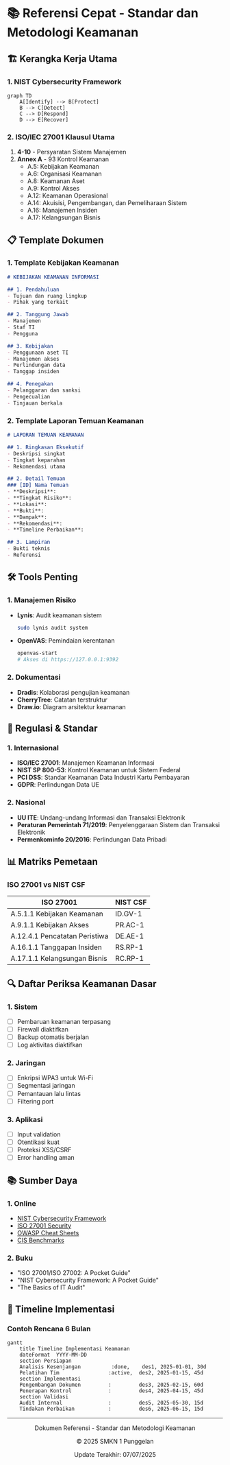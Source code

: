 # 📚 Referensi Cepat - Standar dan Metodologi Keamanan

## 🏗️ Kerangka Kerja Utama

### 1. NIST Cybersecurity Framework
```mermaid
graph TD
    A[Identify] --> B[Protect]
    B --> C[Detect]
    C --> D[Respond]
    D --> E[Recover]
```

### 2. ISO/IEC 27001 Klausul Utama
1. **4-10** - Persyaratan Sistem Manajemen
2. **Annex A** - 93 Kontrol Keamanan
   - A.5: Kebijakan Keamanan
   - A.6: Organisasi Keamanan
   - A.8: Keamanan Aset
   - A.9: Kontrol Akses
   - A.12: Keamanan Operasional
   - A.14: Akuisisi, Pengembangan, dan Pemeliharaan Sistem
   - A.16: Manajemen Insiden
   - A.17: Kelangsungan Bisnis

## 📋 Template Dokumen

### 1. Template Kebijakan Keamanan
```markdown
# KEBIJAKAN KEAMANAN INFORMASI

## 1. Pendahuluan
- Tujuan dan ruang lingkup
- Pihak yang terkait

## 2. Tanggung Jawab
- Manajemen
- Staf TI
- Pengguna

## 3. Kebijakan
- Penggunaan aset TI
- Manajemen akses
- Perlindungan data
- Tanggap insiden

## 4. Penegakan
- Pelanggaran dan sanksi
- Pengecualian
- Tinjauan berkala
```

### 2. Template Laporan Temuan Keamanan
```markdown
# LAPORAN TEMUAN KEAMANAN

## 1. Ringkasan Eksekutif
- Deskripsi singkat
- Tingkat keparahan
- Rekomendasi utama

## 2. Detail Temuan
### [ID] Nama Temuan
- **Deskripsi**: 
- **Tingkat Risiko**: 
- **Lokasi**: 
- **Bukti**: 
- **Dampak**: 
- **Rekomendasi**: 
- **Timeline Perbaikan**:

## 3. Lampiran
- Bukti teknis
- Referensi
```

## 🛠️ Tools Penting

### 1. Manajemen Risiko
- **Lynis**: Audit keamanan sistem
  ```bash
  sudo lynis audit system
  ```
- **OpenVAS**: Pemindaian kerentanan
  ```bash
  openvas-start
  # Akses di https://127.0.0.1:9392
  ```

### 2. Dokumentasi
- **Dradis**: Kolaborasi pengujian keamanan
- **CherryTree**: Catatan terstruktur
- **Draw.io**: Diagram arsitektur keamanan

## 📜 Regulasi & Standar

### 1. Internasional
- **ISO/IEC 27001**: Manajemen Keamanan Informasi
- **NIST SP 800-53**: Kontrol Keamanan untuk Sistem Federal
- **PCI DSS**: Standar Keamanan Data Industri Kartu Pembayaran
- **GDPR**: Perlindungan Data UE

### 2. Nasional
- **UU ITE**: Undang-undang Informasi dan Transaksi Elektronik
- **Peraturan Pemerintah 71/2019**: Penyelenggaraan Sistem dan Transaksi Elektronik
- **Permenkominfo 20/2016**: Perlindungan Data Pribadi

## 📊 Matriks Pemetaan

### ISO 27001 vs NIST CSF
| ISO 27001 | NIST CSF |
|-----------|----------|
| A.5.1.1 Kebijakan Keamanan | ID.GV-1 |
| A.9.1.1 Kebijakan Akses | PR.AC-1 |
| A.12.4.1 Pencatatan Peristiwa | DE.AE-1 |
| A.16.1.1 Tanggapan Insiden | RS.RP-1 |
| A.17.1.1 Kelangsungan Bisnis | RC.RP-1 |

## 🔍 Daftar Periksa Keamanan Dasar

### 1. Sistem
- [ ] Pembaruan keamanan terpasang
- [ ] Firewall diaktifkan
- [ ] Backup otomatis berjalan
- [ ] Log aktivitas diaktifkan

### 2. Jaringan
- [ ] Enkripsi WPA3 untuk Wi-Fi
- [ ] Segmentasi jaringan
- [ ] Pemantauan lalu lintas
- [ ] Filtering port

### 3. Aplikasi
- [ ] Input validation
- [ ] Otentikasi kuat
- [ ] Proteksi XSS/CSRF
- [ ] Error handling aman

## 📚 Sumber Daya

### 1. Online
- [NIST Cybersecurity Framework](https://www.nist.gov/cyberframework)
- [ISO 27001 Security](https://www.iso.org/isoiec-27001-information-security.html)
- [OWASP Cheat Sheets](https://cheatsheetseries.owasp.org/)
- [CIS Benchmarks](https://www.cisecurity.org/cis-benchmarks/)

### 2. Buku
- "ISO 27001/ISO 27002: A Pocket Guide"
- "NIST Cybersecurity Framework: A Pocket Guide"
- "The Basics of IT Audit"

## 📅 Timeline Implementasi

### Contoh Rencana 6 Bulan
```mermaid
gantt
    title Timeline Implementasi Keamanan
    dateFormat  YYYY-MM-DD
    section Persiapan
    Analisis Kesenjangan          :done,    des1, 2025-01-01, 30d
    Pelatihan Tim                :active,  des2, 2025-01-15, 45d
    section Implementasi
    Pengembangan Dokumen         :         des3, 2025-02-15, 60d
    Penerapan Kontrol            :         des4, 2025-04-15, 45d
    section Validasi
    Audit Internal               :         des5, 2025-05-30, 15d
    Tindakan Perbaikan           :         des6, 2025-06-15, 15d
```

---
<div align="center">
  <p>Dokumen Referensi - Standar dan Metodologi Keamanan</p>
  <p>© 2025 SMKN 1 Punggelan</p>
  <p>Update Terakhir: 07/07/2025</p>
</div>
